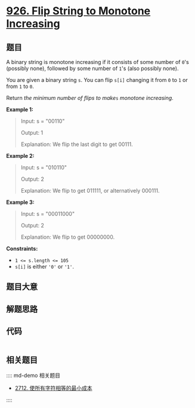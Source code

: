 # [926. Flip String to Monotone Increasing](https://leetcode.com/problems/flip-string-to-monotone-increasing/)

## 题目

A binary string is monotone increasing if it consists of some number of `0`'s
(possibly none), followed by some number of `1`'s (also possibly none).

You are given a binary string `s`. You can flip `s[i]` changing it from `0` to
`1` or from `1` to `0`.

Return _the minimum number of flips to make_`s` _monotone increasing_.



**Example 1:**

> Input: s = "00110"
> 
> Output: 1
> 
> Explanation: We flip the last digit to get 00111.

**Example 2:**

> Input: s = "010110"
> 
> Output: 2
> 
> Explanation: We flip to get 011111, or alternatively 000111.

**Example 3:**

> Input: s = "00011000"
> 
> Output: 2
> 
> Explanation: We flip to get 00000000.

**Constraints:**

  * `1 <= s.length <= 105`
  * `s[i]` is either `'0'` or `'1'`.


## 题目大意

## 解题思路

## 代码

```javascript

```

## 相关题目

:::: md-demo 相关题目
- [2712. 使所有字符相等的最小成本](https://leetcode.com/problems/minimum-cost-to-make-all-characters-equal)

::::

